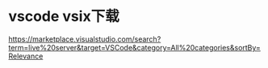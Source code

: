 # vscode vsix下载
https://marketplace.visualstudio.com/search?term=live%20server&target=VSCode&category=All%20categories&sortBy=Relevance
